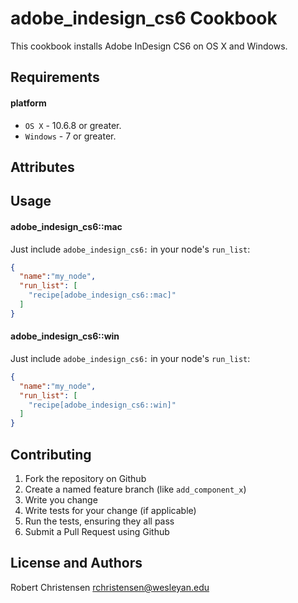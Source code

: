 adobe_indesign_cs6 Cookbook
====================
This cookbook installs Adobe InDesign CS6 on OS X and Windows.

Requirements
------------
#### platform
- `OS X` - 10.6.8 or greater.
- `Windows` - 7 or greater.

Attributes
----------

Usage
-----
#### adobe_indesign_cs6::mac

Just include `adobe_indesign_cs6:` in your node's `run_list`:

```json
{
  "name":"my_node",
  "run_list": [
    "recipe[adobe_indesign_cs6::mac]"
  ]
}
```

#### adobe_indesign_cs6::win

Just include `adobe_indesign_cs6:` in your node's `run_list`:

```json
{
  "name":"my_node",
  "run_list": [
    "recipe[adobe_indesign_cs6::win]"
  ]
}
```

Contributing
------------

1. Fork the repository on Github
2. Create a named feature branch (like `add_component_x`)
3. Write you change
4. Write tests for your change (if applicable)
5. Run the tests, ensuring they all pass
6. Submit a Pull Request using Github

License and Authors
-------------------
Robert Christensen <rchristensen@wesleyan.edu>
